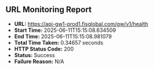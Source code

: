 ## URL Monitoring Report

- **URL:** https://api-gw1-prod1.fisglobal.com/gw/v1/health
- **Start Time:** 2025-06-11T15:15:08.634509
- **End Time:** 2025-06-11T15:15:08.981079
- **Total Time Taken:** 0.34657 seconds
- **HTTP Status Code:** 200
- **Status:** Success
- **Failure Reason:** N/A
